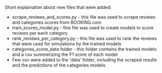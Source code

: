 Short explaination about new files that were added:
- scrape_reviews_and_scores.py - this file was used to scrape reviews and categories scores from BOOKING.com
- train_scores_model.py - this file was used to create models to score reviews per each category
- rank_reviews_per_category.py - this file was used to rank the reviews that were used for simulations by the trained models
- categories_score_data folder - this folder contains the trained models and a csv summerizing the F1 score of each model
- Few csv were added to the 'data' folder, including the scraped results and the predictions of the categories models. 

